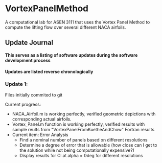 # VortexPanelMethod
A computational lab for ASEN 3111 that uses the Vortex Panel Method to compute the lifting flow over several different NACA airfoils. 

## Update Journal
#### This serves as a listing of software updates during the software development process
#### Updates are listed reverse chronologically

### Update 1:
Files initially commited to git

Current progress: 
* NACA_Airfoil.m is working perfectly, verified geometric depictions with corresponding actual airfoils.
* Vortex_Panel.m function is working perfectly, verified results with sample reults from "VortexPanelFromKuetheAndChow" Fortran results.
* Current item: Error Analysis
  * Find a nominal number of panels based on different resolutions
  * Determine a degree of error that is allowable (how close can I get to the solution while not being computationally expensive?)
  * Display results for Cl at alpha = 0deg for different resolutions
